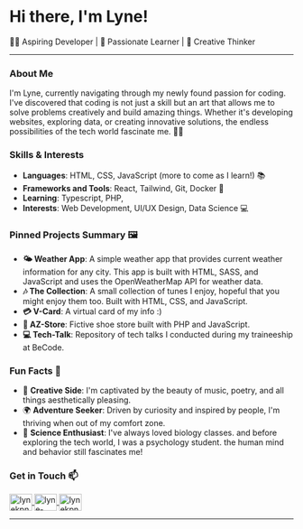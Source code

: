 

# Hi there, I'm Lyne! 

👩‍💻 Aspiring Developer | 🌟 Passionate Learner | 🎨 Creative Thinker

---

### About Me

I'm Lyne, currently navigating through my newly found passion for coding. I've discovered that coding is not just a skill but an art that allows me to solve problems creatively and build amazing things. Whether it's developing websites, exploring data, or creating innovative solutions, the endless possibilities of the tech world fascinate me. 🚀✨

### Skills & Interests

- **Languages**: HTML, CSS, JavaScript (more to come as I learn!) 📚
- **Frameworks and Tools**: React, Tailwind, Git, Docker 🔧
- **Learning**: Typescript, PHP, 
- **Interests**: Web Development, UI/UX Design, Data Science 💻

### Pinned Projects Summary 🖼️

- **🌤️ Weather App**: A simple weather app that provides current weather information for any city. This app is built with HTML, SASS, and JavaScript and uses the OpenWeatherMap API for weather data.
- **🎶 The Collection**: A small collection of tunes I enjoy, hopeful that you might enjoy them too. Built with HTML, CSS, and JavaScript.
- **💳 V-Card**: A virtual card of my info :)
- **👟 AZ-Store**: Fictive shoe store built with PHP and JavaScript.
- **💻 Tech-Talk**: Repository of tech talks I conducted during my traineeship at BeCode.

### Fun Facts 🎉

- 🎨 **Creative Side**: I'm captivated by the beauty of music, poetry, and all things aesthetically pleasing. 
- 🌍 **Adventure Seeker**: Driven by curiosity and inspired by people, I'm thriving when out of my comfort zone.
- 🧠 **Science Enthusiast**: I've always loved biology classes. and before exploring the tech world, I was a psychology student. the human mind and behavior still fascinates me!

### Get in Touch 📫

<p align="left">
  <a href="https://codepen.io/lynekpng" target="blank">
    <img align="center" src="https://raw.githubusercontent.com/rahuldkjain/github-profile-readme-generator/master/src/images/icons/Social/codepen.svg" alt="lynekpng" height="30" width="40" />
  </a>
  <a href="https://linkedin.com/in/lyne-kapongo-tshilumbwa" target="blank">
    <img align="center" src="https://raw.githubusercontent.com/rahuldkjain/github-profile-readme-generator/master/src/images/icons/Social/linked-in-alt.svg" alt="lyne-kapongo-tshilumbwa" height="30" width="40" />
  </a>
  <a href="https://leetcode.com/u/lynekpng/" target="blank">
    <img align="center" src="https://raw.githubusercontent.com/rahuldkjain/github-profile-readme-generator/master/src/images/icons/Social/leet-code.svg" alt="lynekpng" height="30" width="40" />
  </a>
</p>

---

